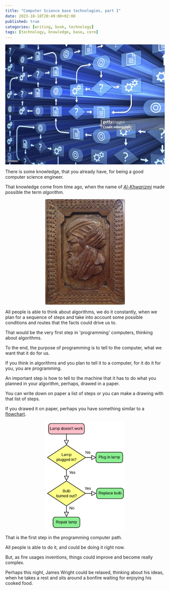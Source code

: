 ```yaml
---
title: "Computer Science base technologies, part I"
date: 2023-10-18T20:49:00+02:00
published: true
categories: [writing, book, technology]
tags: [technology, knowledge, base, core]
---
```


<style>
img {
  display: block;
  margin-left: auto;
  margin-right: auto;
}
</style>

<img src="/assets/img/flowchart-concept.webp" alt="Flowchart concept">

There is some knowledge, that you already have, for being a good computer science engineer.

That knowledge come from time ago, when the name of [_Al-Khwarizmi_](https://en.wikipedia.org/wiki/Al-Khwarizmi) made possible the term _algorithm_.

<img src="/assets/img/Al_Khorezmy.jpg" alt="Wikipedia: Al Khwarizmi" width="50%">

All people is able to think about algorithms, we do it constantly, when we plan for a sequence of steps and take into account some possible conditions and routes that the facts could drive us to.

That would be the very first step in 'programming' computers, thinking about algorithms.

To the end, the purpose of programming is to tell to the computer, what we want that it do for us.

If you think in algorithms and you plan to tell it to a computer, for it do it for you, you are programming.

An important step is how to tell to the machine that it has to do what you planned in your algorithm, perhaps, drawed in a paper.

You can write down on paper a list of steps or you can make a drawing with that list of steps.

If you drawed it on paper, perhaps you have something similar to a [flowchart](https://en.wikipedia.org/wiki/Flowchart).

<img src="/assets/img/LampFlowchart.svg.png" alt="Wikipedia: Flowchart" width="50%">

That is the first step in the programming computer path.

All people is able to do it, and could be doing it right now.

But, as fire usages inventions, things could improve and become really complex.

Perhaps this night, James Wright could be relaxed, thinking about his ideas, when he takes a rest and sits around a bonfire waiting for enjoying his cooked food.
